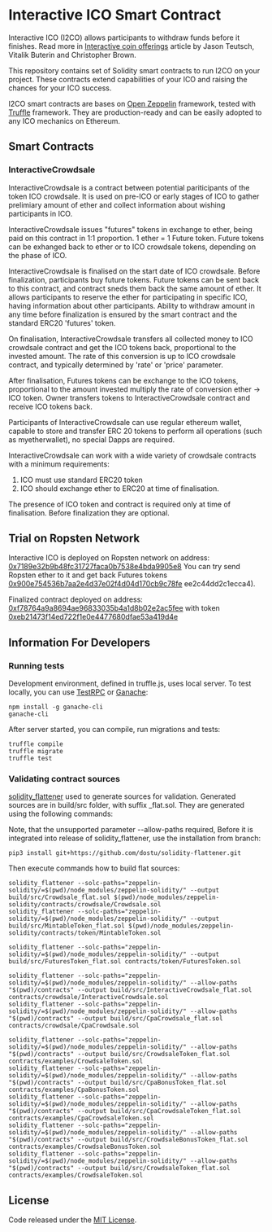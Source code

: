 # Interactive ICO Smart Contract

Interactive ICO (I2CO) allows participants to withdraw funds before it finishes.
Read more in [Interactive coin offerings](https://people.cs.uchicago.edu/~teutsch/papers/ico.pdf)
article by Jason Teutsch,  Vitalik Buterin and Christopher Brown.

This repository contains set of Solidity smart contracts to run I2CO on your project. 
These contracts extend capabilities of your ICO and raising the chances for your ICO success.

I2CO smart contracts are bases on [Open Zeppelin](https://github.com/OpenZeppelin/zeppelin-solidity)
framework, tested with [Truffle](http://truffleframework.com/) framework. They are production-ready
and can be easily adopted to any ICO mechanics on Ethereum.

## Smart Contracts

### InteractiveCrowdsale

InteractiveCrowdsale is a contract between potential pariticipants of the token ICO crowdsale.
It is used on pre-ICO or early stages of ICO to gather prelimiary amount of ether and
collect information about wishing participants in ICO.

InteractiveCrowdsale issues "futures" tokens in exchange to ether, being paid on this contract
in 1:1 proportion. 1 ether = 1 Future token. Future tokens can be exhanged back to ether or to
ICO crowdsale tokens, depending on the phase of ICO.

InteractiveCrowdsale is finalised on the start date of ICO crowdsale. Before finalization,
participants buy future tokens. Future tokens can be sent back to this contract, and
contract sneds them back the same amount of ether. It allows participants to reserve the
ether for participating in specific ICO, having information about other participants.
Ability to withdraw amount in any time before finalization is ensured by the smart contract and
the standard ERC20 'futures' token.

On finalisation, InteractiveCrowdsale transfers all collected money to ICO crowdsale contract
and get the ICO tokens back, proportional to the invested amount. The rate of this conversion is up
to ICO crowdsale contract, and typically determined by 'rate' or 'price' parameter.

After finalisation, Futures tokens can be exchange to the ICO tokens, proportional to the amount invested
multiply the rate of conversion ether -> ICO token. Owner transfers tokens to InteractiveCrowdsale contract
and receive ICO tokens back.

Participants of InteractiveCrowdsale can use regular ethereum wallet, capable to store and transfer ERC 20 tokens
to perform all operations (such as myetherwallet), no special Dapps are required.

InteractiveCrowdsale can work with a wide variety of crowdsale contracts with a minimum requirements:
1) ICO must use standard ERC20 token
2) ICO should exchange ether to ERC20 at time of finalisation.

The presence of ICO token and contract is required only at time of finalisation. Before finalization
they are optional.


## Trial on Ropsten Network

Interactive ICO is deployed on Ropsten network on address: [0x7189e32b9b48fc31727faca0b7538e4bda9905e8](https://ropsten.etherscan.io/address/0x7189e32b9b48fc31727faca0b7538e4bda9905e8)
You can try send Ropsten ether to it and get back Futures tokens 
[0x900e754536b7aa2e4d37e02f4d04d170cb9c78fe](https://ropsten.etherscan.io/token/0x900e754536b7aa2e4d37e02f4d04d170cb9c78fe)
ee2c44dd2c1ecca4).

Finalized contract deployed on address: [0xf78764a9a8694ae96833035b4a1d8b02e2ac5fee](https://ropsten.etherscan.io/address/0xf78764a9a8694ae96833035b4a1d8b02e2ac5fee)
with token [0xeb21473f14ed722f1e0e4477680dfae53a419d4e](https://ropsten.etherscan.io/token/0xeb21473f14ed722f1e0e4477680dfae53a419d4e)


## Information For Developers

### Running tests

Development environment, defined in truffle.js, uses local server.
To test locally, you can use [TestRPC](https://github.com/pipermerriam/eth-testrpc) or
[Ganache](https://github.com/trufflesuite/ganache-cli):

```
npm install -g ganache-cli
ganache-cli
```
After server started, you can compile, run migrations and tests:

```
truffle compile
truffle migrate
truffle test
```


### Validating contract sources

[solidity_flattener](https://github.com/BlockCatIO/solidity-flattener) used to generate sources for validation.
Generated sources are in build/src folder, with suffix _flat.sol. They are generated using the following commands:

Note, that the unsupported parameter --allow-paths required, Before it is integrated into release of solidity_flattener,
use the installation from branch:
```
pip3 install git+https://github.com/dostu/solidity-flattener.git
```

Then execute commands how to build flat sources:

```
solidity_flattener --solc-paths="zeppelin-solidity/=$(pwd)/node_modules/zeppelin-solidity/" --output build/src/Crowdsale_flat.sol $(pwd)/node_modules/zeppelin-solidity/contracts/crowdsale/Crowdsale.sol
solidity_flattener --solc-paths="zeppelin-solidity/=$(pwd)/node_modules/zeppelin-solidity/" --output build/src/MintableToken_flat.sol $(pwd)/node_modules/zeppelin-solidity/contracts/token/MintableToken.sol

solidity_flattener --solc-paths="zeppelin-solidity/=$(pwd)/node_modules/zeppelin-solidity/" --output build/src/FuturesToken_flat.sol contracts/token/FuturesToken.sol

solidity_flattener --solc-paths="zeppelin-solidity/=$(pwd)/node_modules/zeppelin-solidity/" --allow-paths "$(pwd)/contracts" --output build/src/InteractiveCrowdsale_flat.sol contracts/crowdsale/InteractiveCrowdsale.sol
solidity_flattener --solc-paths="zeppelin-solidity/=$(pwd)/node_modules/zeppelin-solidity/" --allow-paths "$(pwd)/contracts" --output build/src/CpaCrowdsale_flat.sol contracts/crowdsale/CpaCrowdsale.sol

solidity_flattener --solc-paths="zeppelin-solidity/=$(pwd)/node_modules/zeppelin-solidity/" --allow-paths "$(pwd)/contracts" --output build/src/CrowdsaleToken_flat.sol contracts/examples/CrowdsaleToken.sol
solidity_flattener --solc-paths="zeppelin-solidity/=$(pwd)/node_modules/zeppelin-solidity/" --allow-paths "$(pwd)/contracts" --output build/src/CpaBonusToken_flat.sol contracts/examples/CpaBonusToken.sol
solidity_flattener --solc-paths="zeppelin-solidity/=$(pwd)/node_modules/zeppelin-solidity/" --allow-paths "$(pwd)/contracts" --output build/src/CpaCrowdsaleToken_flat.sol contracts/examples/CpaCrowdsaleToken.sol
solidity_flattener --solc-paths="zeppelin-solidity/=$(pwd)/node_modules/zeppelin-solidity/" --allow-paths "$(pwd)/contracts" --output build/src/CrowdsaleBonusToken_flat.sol contracts/examples/CrowdsaleBonusToken.sol
solidity_flattener --solc-paths="zeppelin-solidity/=$(pwd)/node_modules/zeppelin-solidity/" --allow-paths "$(pwd)/contracts" --output build/src/CrowdsaleToken_flat.sol contracts/examples/CrowdsaleToken.sol

```


## License
Code released under the [MIT License](https://github.com/OpenZeppelin/zeppelin-solidity/blob/master/LICENSE).
